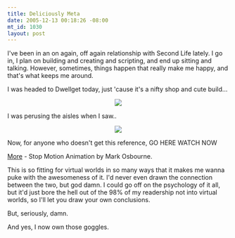 ```yaml
--- 
title: Deliciously Meta
date: 2005-12-13 00:18:26 -08:00
mt_id: 1030
layout: post
---
```

I've been in an on again, off again relationship with Second Life lately. I go in, I plan on building and creating and scripting, and end up sitting and talking. However, sometimes, things happen that really make me happy, and that's what keeps me around.

I was headed to Dwellget today, just 'cause it's a nifty shop and cute build...

<CENTER><IMG SRC='http://images.nonpolynomial.com/numberporn.com/blog/dwellget.jpg'></CENTER>

I was perusing the aisles when I saw..

<CENTER><IMG SRC='http://images.nonpolynomial.com/numberporn.com/blog/bliss.jpg'></CENTER>

Now, for anyone who doesn't get this reference, GO HERE WATCH NOW

<A HREF='http://www.gethappy.com/watchmore.html'>More</A> - Stop Motion Animation by Mark Osbourne.

This is so fitting for virtual worlds in so many ways that it makes me wanna puke with the awesomeness of it. I'd never even drawn the connection between the two, but god damn. I could go off on the psychology of it all, but it'd just bore the hell out of the 98% of my readership not into virtual worlds, so I'll let you draw your own conclusions.

But, seriously, damn.

And yes, I now own those goggles.
